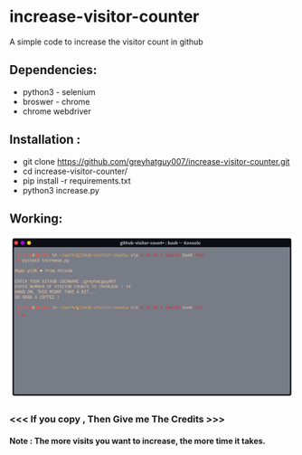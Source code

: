 # increase-visitor-counter
A simple code to increase the visitor count in github


## Dependencies:
  - python3 - selenium
  - broswer - chrome
  - chrome webdriver

## Installation :

* git clone https://github.com/greyhatguy007/increase-visitor-counter.git
* cd increase-visitor-counter/
* pip install -r requirements.txt
* python3 increase.py

## Working:

![image](https://github.com/greyhatguy007/increase-visitor-counter/blob/main/working.png)

### <<< If you copy , Then Give me The Credits >>>

#### Note : The more visits you want to increase, the more time it takes.
